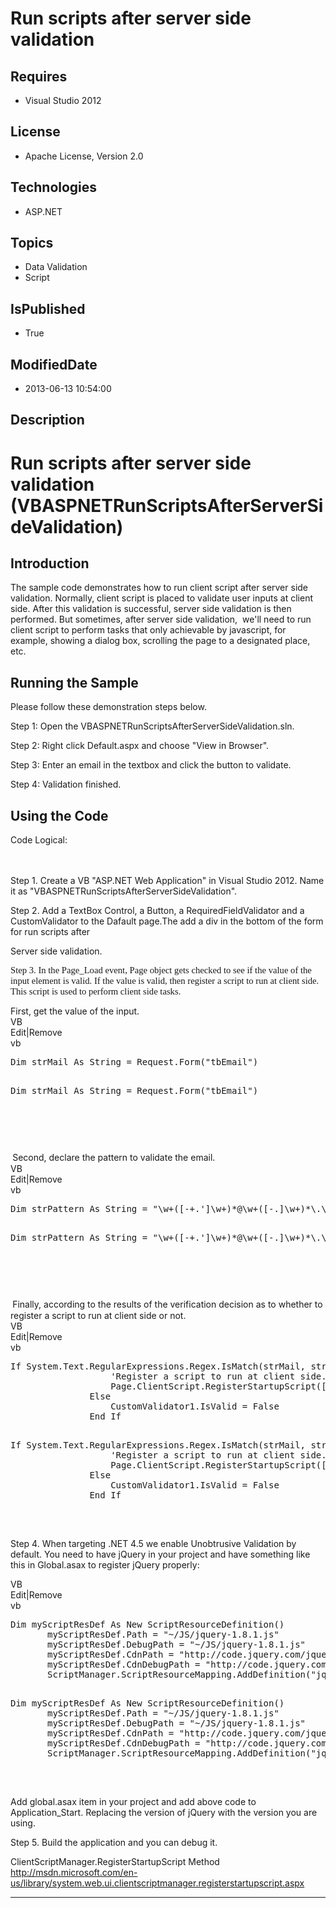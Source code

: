 # Run scripts after server side validation
## Requires
* Visual Studio 2012
## License
* Apache License, Version 2.0
## Technologies
* ASP.NET
## Topics
* Data Validation
* Script
## IsPublished
* True
## ModifiedDate
* 2013-06-13 10:54:00
## Description

<h1><span style="">Run scripts after server side validation </span>(<span style="">VBASPNETRunScriptsAfterServerSideValidation</span>)</h1>
<h2>Introduction </h2>
<p class="MsoNormal"><span style="">The sample code demonstrates how to run client script after server side validation. Normall<span id="ms-rterangepaste-start"></span>y, client script is placed to validate user inputs at client side. After this validation
 is successful, server side validation is then performed. But sometimes, after server side validation, &#8203; we'll need to run client script to perform tasks that only achievable by javascript, for example, showing a dialog box, scrolling the page to a designated
 place, etc. </span></p>
<h2>Running the Sample</h2>
<p class="MsoNormal"><span style="">Please follow these demonstration steps below.
</span></p>
<p class="MsoNormal" style="margin-bottom:0in; margin-bottom:.0001pt; line-height:normal; text-autospace:none">
<span style="">Step 1: Open the VBASPNETRunScriptsAfterServerSideValidation.sln. </span>
</p>
<p class="MsoNormal" style="margin-bottom:0in; margin-bottom:.0001pt; line-height:normal; text-autospace:none">
<span style=""></span></p>
<p class="MsoNormal" style="margin-bottom:0in; margin-bottom:.0001pt; line-height:normal; text-autospace:none">
<span style="">Step 2: Right click Default.aspx and choose &quot;View in Browser&quot;.
</span></p>
<p class="MsoNormal" style="margin-bottom:0in; margin-bottom:.0001pt; line-height:normal; text-autospace:none">
<span style=""></span></p>
<p class="MsoNormal" style="margin-bottom:0in; margin-bottom:.0001pt; line-height:normal; text-autospace:none">
<span style="">Step 3: Enter an email in the textbox and click the button to validate.
</span></p>
<p class="MsoNormal" style="margin-bottom:0in; margin-bottom:.0001pt; line-height:normal; text-autospace:none">
<span style=""></span></p>
<p class="MsoNormal" style="margin-bottom:0in; margin-bottom:.0001pt; line-height:normal; text-autospace:none">
<span style="">Step 4: Validation finished. </span></p>
<h2>Using the Code</h2>
<p class="MsoNormal" style=""><span style="">Code Logical: <span style="">&nbsp;&nbsp;&nbsp;&nbsp;&nbsp;&nbsp;&nbsp;&nbsp;&nbsp;&nbsp;&nbsp;&nbsp;&nbsp;&nbsp;&nbsp;&nbsp;&nbsp;&nbsp;&nbsp;&nbsp;&nbsp;&nbsp;&nbsp;&nbsp;&nbsp;&nbsp;&nbsp;&nbsp;&nbsp;&nbsp;&nbsp;&nbsp;&nbsp;&nbsp;&nbsp;&nbsp;&nbsp;&nbsp;&nbsp;&nbsp;&nbsp;&nbsp;&nbsp;&nbsp;&nbsp;&nbsp;&nbsp;&nbsp;&nbsp;&nbsp;&nbsp;&nbsp;&nbsp;&nbsp;&nbsp;&nbsp;&nbsp;&nbsp;&nbsp;&nbsp;&nbsp;&nbsp;&nbsp;&nbsp;&nbsp;&nbsp;&nbsp;&nbsp;&nbsp;&nbsp;&nbsp;&nbsp;&nbsp;&nbsp;&nbsp;&nbsp;&nbsp;&nbsp;&nbsp;&nbsp;&nbsp;&nbsp;&nbsp;&nbsp;&nbsp;&nbsp;&nbsp;&nbsp;&nbsp;&nbsp;&nbsp;&nbsp;&nbsp;&nbsp;&nbsp;&nbsp;&nbsp;&nbsp;&nbsp;&nbsp;&nbsp;&nbsp;&nbsp;&nbsp;&nbsp;&nbsp;&nbsp;&nbsp;&nbsp;&nbsp;&nbsp;&nbsp;&nbsp;&nbsp;&nbsp;&nbsp;&nbsp;&nbsp;&nbsp;&nbsp;&nbsp;&nbsp;&nbsp;&nbsp;&nbsp;&nbsp;&nbsp;&nbsp;&nbsp;&nbsp;&nbsp;&nbsp;&nbsp;&nbsp;&nbsp;&nbsp;&nbsp;&nbsp;&nbsp;&nbsp;&nbsp;&nbsp;&nbsp;&nbsp;&nbsp;&nbsp;&nbsp;&nbsp;&nbsp;&nbsp;&nbsp;&nbsp;&nbsp;&nbsp;&nbsp;&nbsp;&nbsp;&nbsp;&nbsp;&nbsp;&nbsp;&nbsp;&nbsp;&nbsp;&nbsp;&nbsp;&nbsp;&nbsp;&nbsp;&nbsp;&nbsp;&nbsp;&nbsp;&nbsp;&nbsp;&nbsp;&nbsp;&nbsp;&nbsp;&nbsp;&nbsp;&nbsp;&nbsp;&nbsp;&nbsp;&nbsp;&nbsp;&nbsp;&nbsp;&nbsp;&nbsp;&nbsp;&nbsp;&nbsp;&nbsp;&nbsp;&nbsp;&nbsp;&nbsp;&nbsp;&nbsp;&nbsp;&nbsp;&nbsp;&nbsp;&nbsp;&nbsp;
</span></span></p>
<p class="MsoNormal" style="margin-bottom:0in; margin-bottom:.0001pt; line-height:normal; text-autospace:none">
<span style="">Step 1. Create a VB &quot;ASP.NET Web Application&quot; in Visual Studio 20</span><span style="">12</span><span style="">. Name it as &quot;VBASPNETRunScriptsAfterServerSideValidation&quot;.
</span></p>
<p class="MsoNormal" style="margin-bottom:0in; margin-bottom:.0001pt; line-height:normal; text-autospace:none">
<span style=""></span></p>
<p class="MsoNormal" style="margin-bottom:0in; margin-bottom:.0001pt; line-height:normal; text-autospace:none">
<span style="">Step 2. Add a TextBox Control, a Button, a RequiredFieldValidator and a CustomValidator to the Dafault page.The add a div in the bottom of the form for run scripts after
</span></p>
<p class="MsoNormal" style="margin-bottom:0in; margin-bottom:.0001pt; line-height:normal; text-autospace:none">
<span style="">Server side validation.</span><span style="font-size:9.5pt; font-family:Consolas">
</span></p>
<p style=""><span style="font-size:11.0pt; font-family:&quot;Calibri&quot;,&quot;sans-serif&quot;">Step 3. In the Page_Load event, Page object gets checked to see if the value of the input element is valid. If the value is valid, then register a script to run at client side. This
 script is used to perform client side tasks. </span></p>
<p class="MsoNormal" style="margin-bottom:0in; margin-bottom:.0001pt; line-height:normal; text-autospace:none">
<span style="">First, get the value of the input.</span><span style="font-size:9.5pt; font-family:Consolas">
</span></p>
<div class="scriptcode">
<div class="pluginEditHolder" pluginCommand="mceScriptCode">
<div class="title"><span>VB</span></div>
<div class="pluginLinkHolder"><span class="pluginEditHolderLink">Edit</span>|<span class="pluginRemoveHolderLink">Remove</span>
</div>
<span class="hidden">vb</span>
<pre class="hidden">
Dim strMail As String = Request.Form(&quot;tbEmail&quot;)

</pre>
<pre id="codePreview" class="vb">
Dim strMail As String = Request.Form(&quot;tbEmail&quot;)

</pre>
</div>
</div>
<div class="endscriptcode">&nbsp;</div>
<p class="MsoNormal" style="margin-bottom:0in; margin-bottom:.0001pt; line-height:normal; text-autospace:none">
<span style="font-size:9.5pt; font-family:Consolas"><span style="">&nbsp;&nbsp;&nbsp;&nbsp;&nbsp;&nbsp;
</span></span></p>
<p class="MsoNormal" style="margin-bottom:0in; margin-bottom:.0001pt; line-height:normal; text-autospace:none">
<span style="font-size:9.5pt; font-family:Consolas"><span style="">&nbsp;</span></span><span style="">Second,<span style="color:green">
</span>declare the pattern to validate the email. </span></p>
<div class="scriptcode">
<div class="pluginEditHolder" pluginCommand="mceScriptCode">
<div class="title"><span>VB</span></div>
<div class="pluginLinkHolder"><span class="pluginEditHolderLink">Edit</span>|<span class="pluginRemoveHolderLink">Remove</span>
</div>
<span class="hidden">vb</span>
<pre class="hidden">
Dim strPattern As String = &quot;\w&#43;([-&#43;.']\w&#43;)*@\w&#43;([-.]\w&#43;)*\.\w&#43;([-.]\w&#43;)*&quot;

</pre>
<pre id="codePreview" class="vb">
Dim strPattern As String = &quot;\w&#43;([-&#43;.']\w&#43;)*@\w&#43;([-.]\w&#43;)*\.\w&#43;([-.]\w&#43;)*&quot;

</pre>
</div>
</div>
<div class="endscriptcode">&nbsp;</div>
<p class="MsoNormal" style="margin-bottom:0in; margin-bottom:.0001pt; line-height:normal; text-autospace:none">
<span style="font-size:9.5pt; font-family:Consolas"><span style="">&nbsp;&nbsp;&nbsp;&nbsp;&nbsp;&nbsp;&nbsp;&nbsp;
</span></span></p>
<p class="MsoNormal" style="margin-bottom:0in; margin-bottom:.0001pt; line-height:normal; text-autospace:none">
<span style="font-size:9.5pt; font-family:Consolas"><span style="">&nbsp;</span></span><span style="">Finally, according to the results of the verification decision as to whether to register a script to run at client side or not.
</span></p>
<div class="scriptcode">
<div class="pluginEditHolder" pluginCommand="mceScriptCode">
<div class="title"><span>VB</span></div>
<div class="pluginLinkHolder"><span class="pluginEditHolderLink">Edit</span>|<span class="pluginRemoveHolderLink">Remove</span>
</div>
<span class="hidden">vb</span>
<pre class="hidden">
If System.Text.RegularExpressions.Regex.IsMatch(strMail, strPattern) Then
                   'Register a script to run at client side.
                   Page.ClientScript.RegisterStartupScript([GetType](), &quot;Alert&quot;, &quot;&lt;script&gt;document.getElementById('divTask').style.display='block';&lt;/script&gt;&quot;)
               Else
                   CustomValidator1.IsValid = False
               End If

</pre>
<pre id="codePreview" class="vb">
If System.Text.RegularExpressions.Regex.IsMatch(strMail, strPattern) Then
                   'Register a script to run at client side.
                   Page.ClientScript.RegisterStartupScript([GetType](), &quot;Alert&quot;, &quot;&lt;script&gt;document.getElementById('divTask').style.display='block';&lt;/script&gt;&quot;)
               Else
                   CustomValidator1.IsValid = False
               End If

</pre>
</div>
</div>
<div class="endscriptcode">&nbsp;</div>
<p class="MsoNormal" style="margin-bottom:0in; margin-bottom:.0001pt; line-height:normal; text-autospace:none">
<span style="">Step 4. </span><span style="">When targeting .NET 4.5 we enable Unobtrusive Validation by default. You need to have jQuery in your project and have something like this in Global.asax to register jQuery properly:</span><span style="font-size:9.5pt; font-family:Consolas">
</span></p>
<p class="MsoNormal" style="margin-bottom:0in; margin-bottom:.0001pt; line-height:normal; text-autospace:none">
<span style="font-size:9.5pt; font-family:Consolas"></span></p>
<div class="scriptcode">
<div class="pluginEditHolder" pluginCommand="mceScriptCode">
<div class="title"><span>VB</span></div>
<div class="pluginLinkHolder"><span class="pluginEditHolderLink">Edit</span>|<span class="pluginRemoveHolderLink">Remove</span>
</div>
<span class="hidden">vb</span>
<pre class="hidden">
Dim myScriptResDef As New ScriptResourceDefinition()
       myScriptResDef.Path = &quot;~/JS/jquery-1.8.1.js&quot;
       myScriptResDef.DebugPath = &quot;~/JS/jquery-1.8.1.js&quot;
       myScriptResDef.CdnPath = &quot;http://code.jquery.com/jquery-1.8.1.js&quot;
       myScriptResDef.CdnDebugPath = &quot;http://code.jquery.com/jquery-1.8.1.js&quot;
       ScriptManager.ScriptResourceMapping.AddDefinition(&quot;jquery&quot;, Nothing, myScriptResDef)

</pre>
<pre id="codePreview" class="vb">
Dim myScriptResDef As New ScriptResourceDefinition()
       myScriptResDef.Path = &quot;~/JS/jquery-1.8.1.js&quot;
       myScriptResDef.DebugPath = &quot;~/JS/jquery-1.8.1.js&quot;
       myScriptResDef.CdnPath = &quot;http://code.jquery.com/jquery-1.8.1.js&quot;
       myScriptResDef.CdnDebugPath = &quot;http://code.jquery.com/jquery-1.8.1.js&quot;
       ScriptManager.ScriptResourceMapping.AddDefinition(&quot;jquery&quot;, Nothing, myScriptResDef)

</pre>
</div>
</div>
<div class="endscriptcode">&nbsp;</div>
<p class="MsoNormal" style="margin-bottom:0in; margin-bottom:.0001pt; line-height:normal; text-autospace:none">
<span style="font-size:9.5pt; font-family:Consolas"></span></p>
<p class="MsoNormal" style="margin-bottom:0in; margin-bottom:.0001pt; line-height:normal; text-autospace:none">
<span style="">Add global.asax item in your project and add above code to Application_Start. Replacing the version of jQuery with the version you are using.</span><span style="font-size:9.5pt; font-family:Consolas">
</span></p>
<p class="MsoNormal" style="margin-bottom:0in; margin-bottom:.0001pt; line-height:normal; text-autospace:none">
<span style="">Step </span><span style="">5</span><span style="">. Build the application and you can debug it.
</span></p>
<p class="MsoNormal" style=""></p>
<p class="MsoNormal" style=""><span class="SpellE"><span style="">ClientScriptManager.RegisterStartupScript</span></span><span style=""> Method
</span><span style=""><br>
<a href="http://msdn.microsoft.com/en-us/library/system.web.ui.clientscriptmanager.registerstartupscript.aspx">http://msdn.microsoft.com/en-us/library/system.web.ui.clientscriptmanager.registerstartupscript.aspx</a></span></p>
<hr>
<div><a href="http://go.microsoft.com/?linkid=9759640" style="margin-top:3px"><img alt="" src="http://bit.ly/onecodelogo">
</a></div>
